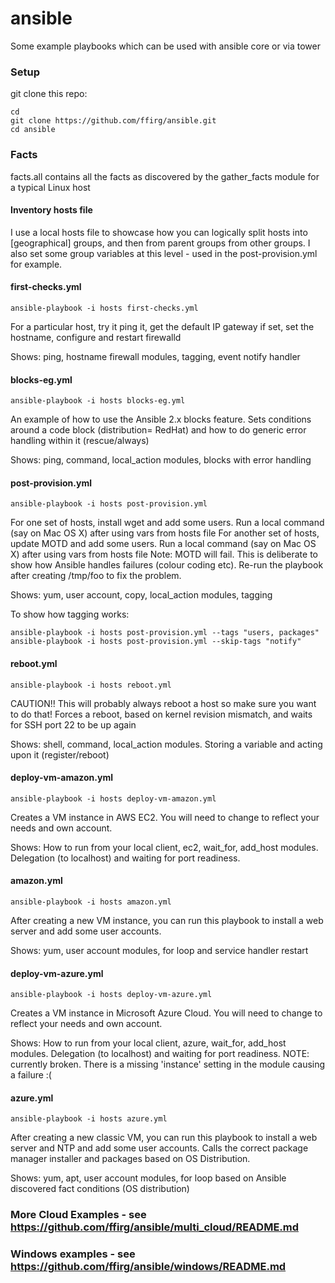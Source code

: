 # ansible

Some example playbooks which can be used with ansible core or via tower

### Setup

git clone this repo: 
```
cd 
git clone https://github.com/ffirg/ansible.git
cd ansible
```

### Facts
facts.all contains all the facts as discovered by the gather_facts module for a typical Linux host

#### Inventory hosts file

I use a local hosts file to showcase how you can logically split hosts into [geographical] groups, and then from parent groups from other groups. I also set some group variables at this level - used in the post-provision.yml for example.

#### first-checks.yml 
```
ansible-playbook -i hosts first-checks.yml
```

For a particular host, try it ping it, get the default IP gateway if set, set the hostname, configure and restart firewalld

Shows: ping, hostname firewall modules, tagging, event notify handler

#### blocks-eg.yml 
```
ansible-playbook -i hosts blocks-eg.yml
```

An example of how to use the Ansible 2.x blocks feature.
Sets conditions around a code block (distribution= RedHat) and how to do generic error handling within it (rescue/always)

Shows: ping, command, local_action modules, blocks with error handling

#### post-provision.yml 
```
ansible-playbook -i hosts post-provision.yml
```

For one set of hosts, install wget and add some users. Run a local command (say on Mac OS X) after using vars from hosts file
For another set of hosts, update MOTD and add some users. Run a local command (say on Mac OS X) after using vars from hosts file
Note: MOTD will fail. This is deliberate to show how Ansible handles failures (colour coding etc).
Re-run the playbook after creating /tmp/foo to fix the problem.

Shows: yum, user account, copy, local_action modules, tagging

To show how tagging works:
```
ansible-playbook -i hosts post-provision.yml --tags "users, packages"
ansible-playbook -i hosts post-provision.yml --skip-tags "notify"
```

#### reboot.yml 
```
ansible-playbook -i hosts reboot.yml
```

CAUTION!! This will probably always reboot a host so make sure you want to do that!
Forces a reboot, based on kernel revision mismatch, and waits for SSH port 22 to be up again

Shows: shell, command, local_action modules. Storing a variable and acting upon it (register/reboot)

#### deploy-vm-amazon.yml 
```
ansible-playbook -i hosts deploy-vm-amazon.yml 
```

Creates a VM instance in AWS EC2. You will need to change to reflect your needs and own account.

Shows: How to run from your local client, ec2, wait_for, add_host modules. Delegation (to localhost) and waiting for port readiness.

#### amazon.yml 
```
ansible-playbook -i hosts amazon.yml 
```
After creating a new VM instance, you can run this playbook to install a web server and add some user accounts.

Shows: yum, user account modules, for loop and service handler restart

#### deploy-vm-azure.yml 
```
ansible-playbook -i hosts deploy-vm-azure.yml 
```

Creates a VM instance in Microsoft Azure Cloud. You will need to change to reflect your needs and own account.

Shows: How to run from your local client, azure, wait_for, add_host modules. Delegation (to localhost) and waiting for port readiness.
NOTE: currently broken. There is a missing 'instance' setting in the module causing a failure :(

#### azure.yml 
```
ansible-playbook -i hosts azure.yml 
```
After creating a new classic VM, you can run this playbook to install a web server and NTP and add some user accounts.
Calls the correct package manager installer and packages based on OS Distribution.

Shows: yum, apt, user account modules, for loop based on Ansible discovered fact conditions (OS distribution)

### More Cloud Examples - see https://github.com/ffirg/ansible/multi_cloud/README.md

### Windows examples - see https://github.com/ffirg/ansible/windows/README.md
